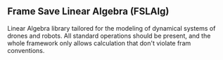 ## Frame Save Linear Algebra (FSLAlg)
Linear Algebra library tailored for the modeling of dynamical systems of drones and robots.
All standard operations should be present, and the whole framework only allows calculation that don't violate fram conventions.